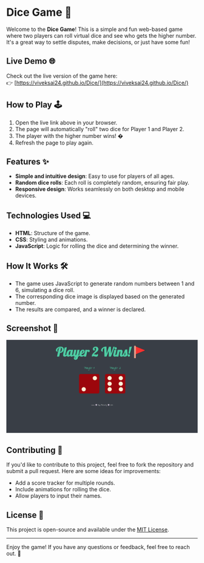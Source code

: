 # Dice Game 🎲

Welcome to the **Dice Game**! This is a simple and fun web-based game where two players can roll virtual dice and see who gets the higher number. It's a great way to settle disputes, make decisions, or just have some fun!

## Live Demo 🌐

Check out the live version of the game here:  
👉 [https://viveksai24.github.io/Dice/](https://viveksai24.github.io/Dice/)

## How to Play 🕹️

1. Open the live link above in your browser.
2. The page will automatically "roll" two dice for Player 1 and Player 2.
3. The player with the higher number wins! �
4. Refresh the page to play again.

## Features ✨

- **Simple and intuitive design**: Easy to use for players of all ages.
- **Random dice rolls**: Each roll is completely random, ensuring fair play.
- **Responsive design**: Works seamlessly on both desktop and mobile devices.

## Technologies Used 💻

- **HTML**: Structure of the game.
- **CSS**: Styling and animations.
- **JavaScript**: Logic for rolling the dice and determining the winner.

## How It Works 🛠️

- The game uses JavaScript to generate random numbers between 1 and 6, simulating a dice roll.
- The corresponding dice image is displayed based on the generated number.
- The results are compared, and a winner is declared.

## Screenshot 📸

![Dice Game Screenshot](images/image.png)  

## Contributing 🤝

If you'd like to contribute to this project, feel free to fork the repository and submit a pull request. Here are some ideas for improvements:

- Add a score tracker for multiple rounds.
- Include animations for rolling the dice.
- Allow players to input their names.

## License 📄

This project is open-source and available under the [MIT License](LICENSE).

---

Enjoy the game! If you have any questions or feedback, feel free to reach out. 🎉
